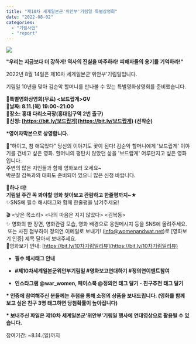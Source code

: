 ```yaml
---
title: "제10차 세계일본군'위안부'기림일 특별상영회"
date: "2022-08-02"
categories: 
  - "기림사업"
  - "report"
---
```


![](https://womenandwar.net/kr/wp-content/uploads/2022/08/image-724x1024.png)

**"우리는 지금보다 더 강하게! 역사의 진실을 마주하라! 피해자들의 용기를 기억하라!"**

2022년 8월 14일은 제10차 세계일본군'위안부'기림일입니다.

기림일 10년을 맞아 김순악 할머니를 만나볼 수 있는 특별영화상영회를 준비했습니다.

**📣특별영화상영회(무료) <보드랍게>GV  
📍날짜: 8.11.(목) 19:00~21:00  
📍장소: 홍대 다리소극장(홍대입구역 2번 출구)  
📍신청: [https://bit.ly/보드랍게](https://bit.ly/보드랍게) (선착순)**

**\*영어자막본으로 상영합니다.**

🌼“하이고, 참 애묵었다” 당신의 이야기도 꽃이 된다! 김순악 할머니에게 '보드랍게' 이야기를 건네고 싶은 영화. 할머니의 평탄치 않았던 삶을 '보드랍게' 어루만지고 싶은 영화입니다.  
주변의 많은 지인들과 함께 영화보러 오세요~  
박문칠 감독과의 대화도 준비되어 있으니 많은 신청 바랍니다.

**📣하나 더!**  
**기림일 주간 꼭 봐야할 영화 찾아보고 관람하고 한줄평까지~★**  
✨SNS에 필수 해시태그와 함께 한줄평을 남겨주세요!

🎬 <낮은 목소리> <나의 마음은 지지 않았다> <김복동>  
✨ 영화의 한 장면, 영화관람 모습, 영화 배경으로 응원메시지 등을 SNS에 올려주세요.  또는 사진 첨부하여 정의연 이메일로 보내기! ([info@womenandwat.net](mailto:info@womenandwat.net))로 \[영화보기 인증\] 제목 달아서 보내주세요.  
📍영화보기 안내: [https://bit.ly/10차기림일리뷰](https://bit.ly/10차기림일리뷰)

- **필수 해시태그 안내**
- **#제10차세계일본군위안부기림일 #영화보고연대하기 #정의연이벤트참여**

- **인스타그램 @war\_women, 페이스북 @정의연 태그 달기 - 친구추천 태그 달기**

**\* 인증에 참여해주신 분들께는 추첨을 통해 소정의 상품을 보내드립니다. (영화를 함께 보고 싶은 친구 3명 태그하면 당첨확률이 높아집니다)**

**\* 보내주신 파일은 제10차 세계일본군'위안부'기림일 행사에 연대영상으로 활용될 수 있습니다.**

참여기간: ~8.14.(일)까지
